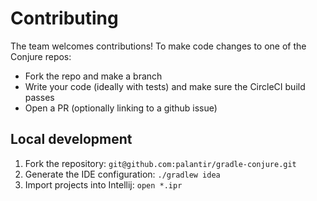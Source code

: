 # Contributing

The team welcomes contributions!  To make code changes to one of the Conjure repos:

- Fork the repo and make a branch
- Write your code (ideally with tests) and make sure the CircleCI build passes
- Open a PR (optionally linking to a github issue)

## Local development

1. Fork the repository: `git@github.com:palantir/gradle-conjure.git`
1. Generate the IDE configuration: `./gradlew idea`
1. Import projects into Intellij: `open *.ipr`